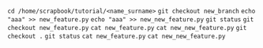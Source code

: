 `cd /home/scrapbook/tutorial/<name_surname>`
`git checkout new_branch`
`echo "aaa" >> new_feature.py`
`echo "aaa" >> new_new_feature.py`
`git status`
`git checkout new_feature.py`
`cat new_feature.py`
`cat new_new_feature.py`
`git checkout .`
`git status`
`cat new_feature.py`
`cat new_new_feature.py`